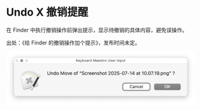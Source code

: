 # Undo X 撤销提醒

在 Finder 中执行撤销操作前弹出提示，显示待撤销的具体内容，避免误操作。

出处：《给 Finder 的撤销操作加个提示》，发布时间未定。

![img](img.png)